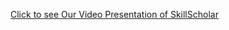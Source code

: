 [Click to see Our Video Presentation of SkillScholar]([https://skillscholar.netlify.app/](https://krmangalameduin-my.sharepoint.com/:f:/g/personal/2301010028_krmu_edu_in/Eq2i4KHe7YRCoOMblwe4FtQBWyJ5NcMXdVu0o_LvTMLdqw?e=TBFM14))
